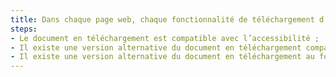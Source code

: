 ```yaml
---
title: Dans chaque page web, chaque fonctionnalité de téléchargement d’un document bureautique vérifie-t-elle une de ces conditions ?
steps:
- Le document en téléchargement est compatible avec l’accessibilité ;
- Il existe une version alternative du document en téléchargement compatible avec l’accessibilité ;
- Il existe une version alternative du document en téléchargement au format HTML.
---
```


